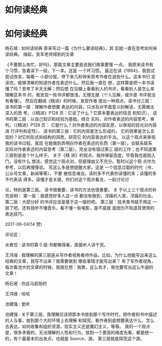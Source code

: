 # 如何读经典

# 如何读经典

杨石坡 : 如何读经典 原来写过一篇《为什么要读经典》，其 后就一直在思考如何来读经典。 缘起，吴军老师得到的文章

《不要那么匆忙，好吗》，那篇文章主要是说我们做事要慢 一点。 我原来读书有个习惯，急着读下一段，下一本。这是 一个坏习惯。 最近在读《1984》，我尝试尝试改变，每看一 小部分就，停下来几秒钟来思考作者在说些什么。这本书已 定读完，能够清晰的知道作者在表述什么。然后我一直在 想，这样算是把一本书读懂了吗？思考了半天无解；然后想 在豆瓣上看看别人的书评，看看别人是怎么来理解这本书 的，我发现一些书评都很浅，无理无据（个人见解，或许是 书评我没有看懂）。 然后在翻阅《精进》的时候，发现作者 提出一种观点，读书分三层： 读书的第一层：理解作者想要 表达的内容。只涉及对字面意义的解读，无需做太深入的思 考。（《精进》P128 页：它说了什么？它原本要表达的信息 和知识）。 读书的第二层：以自己知识和经验为基础，结合 实际，对作者表述的内容思考，审判。（《精进》P128 页： 它是什么？对作者表述的内容反思，以审视的目光对内容进 行评判和定性）。 读书的第三层：它的内容是怎么形成的， 它的效果是怎么实现的？对它的形式和结构的洞悉，研究它 的内容表达的手法。 以这个观点来审视我的读书过程，我现 在能做到弄明白作者在表述的东西（第一层）。会联系联系 实际对作者表述的内容思考（第二层）。完全没有错过第三 层的工作；也不知道第三层到底是个什么样子。 关于《精 进》的观点，我持保留态度。毕竟我也是刚入门，没有什么 想法，感觉这个观点对，但是理由又不充分。暂时以这个观 点作为参考，以后再慢慢说。 写这么多是想提醒大家，这是 一个信息过载的时代（书，公众号文章，新闻等等），不要 被信息淹没。读的多不代表你读懂的多；读懂的多不代表读 得多。读懂才是关键。你们对这个观点看法，一起讨论讨

论。特别是第三层。 读书很重要，读书的方法也很重要。 关 于以上三个观点的补充说明： 第一层：我感觉好多人这一点 都没有做到，浮躁的人类，浮躁的社会。 第二层：大部分好 的书评应该是基于这一层的吧。 第三层：技术类书就不用这 一层了吧。还有我听不懂音乐，看不懂一些电影，是不是就 是因为不知道其使用的表达技巧。

2017-06-04(14 赞)

评论区：

水煮饺 : 读书的第 0 层:书都懒得看，直接听人讲干货。

王鸿缘 : 我理解的第三层是从写作者视角看待作品，比如，为什么他能写出来这么经典的文章，我写不出来？我需要做到 哪些事情才能写出来？ 有了写作者视角，每次看池大的文章的时候，我就在想：我靠，这么有才，我也要写出这么牛逼的 文章！

杨石坡 : 你这马屁拍的

王鸿缘 : 哈哈

池建强 : 爱听

池建强 : 关于第三层，我理解应该把那本书放到那个写作时代，把作者和书中描述的人与事，放到那个大的环境上去理解 和探究，看作者到底想要表达什么，怎么去表达，如何收集和组织资源，现实主义还是魔幻主义，等等。 我的一个观点 是，很多矛盾的，无法理解的人性和行为，放到一个更高的维度去看，都是统一的，有个最基本的出发点，也就是 Source，源。 第三层就是探究这个源。